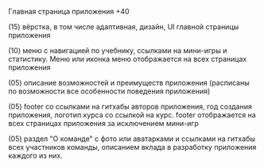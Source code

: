 Главная страница приложения +40

(15) вёрстка, в том числе адаптивная, дизайн, UI главной страницы приложения

(10) меню с навигацией по учебнику, ссылками на мини-игры и статистику. Меню или иконка меню отображается на всех страницах приложения

(05) описание возможностей и преимуществ приложения (расписаны по возможности все особенности поведения приложения)

(05) footer со ссылками на гитхабы авторов приложения, год создания приложения, логотип курса со ссылкой на курс. footer отображается на всех страницах приложения за исключением мини-игр

(05) раздел "О команде" с фото или аватарками и ссылками на гитхабы всех участников команды, описанием вклада в разработку приложения каждого из них.
